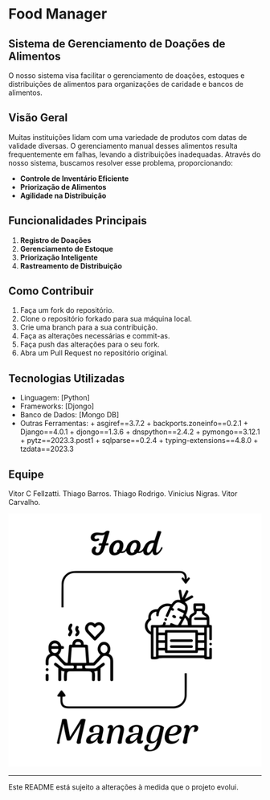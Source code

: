 # Food Manager
## Sistema de Gerenciamento de Doações de Alimentos

O nosso sistema visa facilitar o gerenciamento de doações, estoques e distribuições de alimentos para organizações de caridade e bancos de alimentos.

## Visão Geral

Muitas instituições lidam com uma variedade de produtos com datas de validade diversas. O gerenciamento manual desses alimentos resulta frequentemente em falhas, levando a distribuições inadequadas. Através do nosso sistema, buscamos resolver esse problema, proporcionando:

- **Controle de Inventário Eficiente**
- **Priorização de Alimentos**
- **Agilidade na Distribuição**

## Funcionalidades Principais

1. **Registro de Doações**
2. **Gerenciamento de Estoque**
3. **Priorização Inteligente**
4. **Rastreamento de Distribuição**

## Como Contribuir

1. Faça um fork do repositório.
2. Clone o repositório forkado para sua máquina local.
3. Crie uma branch para a sua contribuição.
4. Faça as alterações necessárias e commit-as.
5. Faça push das alterações para o seu fork.
6. Abra um Pull Request no repositório original.

## Tecnologias Utilizadas

- Linguagem: [Python]
- Frameworks: [Djongo]
- Banco de Dados: [Mongo DB]
- Outras Ferramentas: + asgiref==3.7.2 + backports.zoneinfo==0.2.1 + Django==4.0.1 + djongo==1.3.6 + dnspython==2.4.2 + pymongo==3.12.1 + pytz==2023.3.post1 + sqlparse==0.2.4 + typing-extensions==4.8.0 + tzdata==2023.3

## Equipe

 Vitor C Fellzatti.
 Thiago Barros.
 Thiago Rodrigo.
 Vinicius Nigras.
 Vitor Carvalho.

![Logotipo do FOOD MANAGER](DESIGN/Food_png.png)

---

Este README está sujeito a alterações à medida que o projeto evolui.

